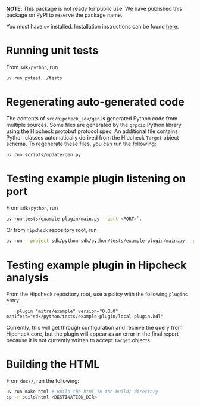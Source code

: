**NOTE**: This package is not ready for public use. We have published this
package on PyPI to reserve the package name.

You must have `uv` installed. Installation instructions can be found
[here](https://docs.astral.sh/uv/getting-started/installation/).

# Running unit tests

From `sdk/python`, run
```bash
uv run pytest ./tests
```

# Regenerating auto-generated code

The contents of `src/hipcheck_sdk/gen` is generated Python code from multiple
sources. Some files are generated by the `grpcio` Python library using the
Hipcheck protobuf protocol spec. An additional file contains Python classes
automatically derived from the Hipcheck `Target` object schema. To regenerate
these files, you can run the following:

```bash
uv run scripts/update-gen.py
```

# Testing example plugin listening on port

From `sdk/python`, run
```bash
uv run tests/example-plugin/main.py --port <PORT>`.
```

Or from `hipcheck` repository root, run
```bash
uv run --project sdk/python sdk/python/tests/example-plugin/main.py --port <PORT>
```

# Testing example plugin in Hipcheck analysis

From the Hipcheck repository root, use a policy with the following `plugins`
entry:

```
    plugin "mitre/example" version="0.0.0" manifest="sdk/python/tests/example-plugin/local-plugin.kdl"
```

Currently, this will get through configuration and receive the query from
Hipcheck core, but the plugin will appear as an error in the final report
because it is not currently written to accept `Target` objects.

# Building the HTML

From `docs/`, run the following:

```bash
uv run make html # Build the html in the build/ directory
cp -r build/html <DESTINATION_DIR>
```
